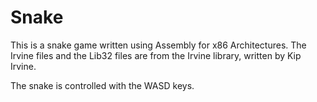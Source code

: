 # Snake

This is a snake game written using Assembly for x86 Architectures.
The Irvine files and the Lib32 files are from the Irvine library,
written by Kip Irvine.

The snake is controlled with the WASD keys.
